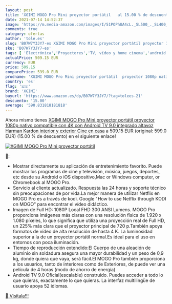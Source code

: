```yaml
---
layout: post
title: 'XGIMI MOGO Pro Mini proyector portátil   al 15.00 % de descuento'
date: 2021-07-14 14:52:37
image: 'https://m.media-amazon.com/images/I/51POPhUA4cL._SL500_._SL400_.jpg'
comments: true
category: ofertas
author: 'tole.es'
slug: 'B07W7Y3JY7-es XGIMI MOGO Pro Mini proyector portátil proyector 1080p...'
sku: 'B07W7Y3JY7-es'
tags: [ 'Electrónica','Proyectores','TV, vídeo y home cinema','android','xgimi', ]
actualPrice: 509.15 EUR
currency: EUR
price: 509.15
comparePrice: 599.0 EUR
prodname: 'XGIMI MOGO Pro Mini proyector portátil  proyector 1080p nativo compatible con 4K con Android TV 9.0 integrado  altavoz Harman Kardon  interior y exterior  Cine en casa'
country: 'es'
flag: '🇪🇸'
brand: 'XGIMI'
buyurl: 'https://www.amazon.es/dp/B07W7Y3JY7/?tag=tolees-21'
descuento: '15.00'
average: '590.831818181818'
---
```


Ahora mismo tienes [XGIMI MOGO Pro Mini proyector portátil  proyector 1080p nativo compatible con 4K con Android TV 9.0 integrado  altavoz Harman Kardon  interior y exterior  Cine en casa](https://www.amazon.es/dp/B07W7Y3JY7/?tag=tolees-21) a 509.15 EUR (original: 599.0 EUR) (15.00 %  de descuento) en el siguiente enlace!

[![XGIMI MOGO Pro Mini proyector portátil  ](https://m.media-amazon.com/images/I/51POPhUA4cL._SL500_._SL400_.jpg)](https://www.amazon.es/dp/B07W7Y3JY7/?tag=tolees-21)

🔎:

- Mostrar directamente su aplicación de entretenimiento favorito. Puede mostrar los programas de cine y televisión, música, juegos, deportes, etc desde su Android o iOS dispositivo,Mac or Windows computer, or Chromebook al MOGO Pro.
- Servicio al cliente actualizado. Respuesta las 24 horas y soporte técnico sin preocupaciones de por vida.La mejor manera de utilizar Netflix en MOGO Pro es a través de kodi. Google "How to use Netflix through KODI on MOGO" para encontrar el vídeo didáctico.
- Imagen de Full HD: 1080P Local FHD 300 ANSI Lumens. MOGO Pro proporciona imágenes más claras con una resolución física de 1.920 x 1.080 píxeles, lo que significa que utiliza una proyección real de Full HD, un 225% más clara que el proyector principal de 720 p.También apoya formatos de vídeo de alta resolución de hasta 4 K. La luminosidad superior a la de un proyector portátil normal.Es ideal para el uso en entornos con poca iluminación.
- Tiempo de reproducción extendido:El Cuerpo de una aleación de aluminio sin soldadura asegura una mayor durabilidad y un peso de 0,9 kg, donde quiera que vaya, será fácil.El MOGO Pro también proporciona a los usuarios, tanto de interiores como de Exteriores, de puede ver una película de 4 horas (modo de ahorro de energía)
- Android TV 9.0 Oficial(escalable) construido. Puedes acceder a todo lo que quieras, exactamente lo que quieras. La interfaz multilingüe de usuario apoya 52 idiomas.

[🛒 Visítala!!!](https://www.amazon.es/dp/B07W7Y3JY7/?tag=tolees-21)
